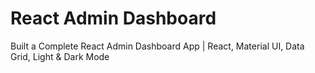 # React Admin Dashboard

Built a Complete React Admin Dashboard App | React, Material UI, Data Grid, Light & Dark Mode
